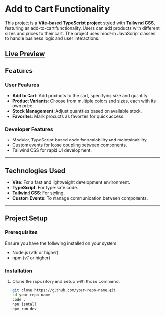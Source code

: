 # Add to Cart Functionality

This project is a **Vite-based TypeScript project** styled with **Tailwind CSS**, featuring an add-to-cart functionality. Users can add products with different sizes and prices to their cart. The project uses modern JavaScript classes to handle business logic and user interactions.

## [Live Preview](https://product-cart-html.vercel.app)

## Features

### User Features
- **Add to Cart**: Add products to the cart, specifying size and quantity.
- **Product Variants**: Choose from multiple colors and sizes, each with its own price.
- **Stock Management**: Adjust quantities based on available stock.
- **Favorites**: Mark products as favorites for quick access.

### Developer Features
- Modular, TypeScript-based code for scalability and maintainability.
- Custom events for loose coupling between components.
- Tailwind CSS for rapid UI development.

---

## Technologies Used
- **Vite**: For a fast and lightweight development environment.
- **TypeScript**: For type-safe code.
- **Tailwind CSS**: For styling.
- **Custom Events**: To manage communication between components.

---

## Project Setup

### Prerequisites
Ensure you have the following installed on your system:
- Node.js (v16 or higher)
- npm (v7 or higher)

### Installation
1. Clone the repository and setup with those command:
   ```bash or open any terminal
   git clone https://github.com/your-repo-name.git
   cd your-repo-name
   code .
   npn isntall
   npm run dev


